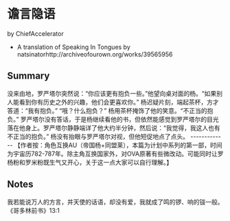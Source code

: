 # 谵言隐语

by ChiefAccelerator

- A translation of Speaking In Tongues by natsinatorhttp://archiveofourown.org/works/39565956

## Summary

没来由地，罗严塔尔突然说：“你应该更有抱负一些。”他望向桌对面的杨。“如果别人能看到你有历史之外的兴趣，他们会更喜欢你。”
杨迟疑片刻，端起茶杯，方才答道：“我有抱负。”
“哦？什么抱负？”
杨用茶杯掩饰了他的笑意。“不正当的抱负。”
罗严塔尔没有答话，于是杨继续看他的书，但依然能感觉到罗严塔尔的目光落在他身上。罗严塔尔静静端详了他大约半分钟，然后说：“我觉得，我这人也有不正当的抱负。”
杨没有抬眼与罗严塔尔对视，但他短促地点了点头。
\-\-\-\-\-\-\-\-\-\-\-\-\-
【作者按：角色互换AU（帝国杨\+同盟莱），本篇为计划中系列的第一部，时间为宇宙历782\-787年。除主角互换国家外，对OVA原著有些微改动。可能同时让罗杨粉和罗米粉既生气又开心，关于这一点大家可以自行理解。】

## Notes

我若能说万人的方言，并天使的话语，却没有爱，我就成了鸣的锣、响的钹一般。
《哥多林前书》13:1

